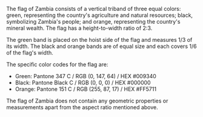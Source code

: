 The flag of Zambia consists of a vertical triband of three equal colors: green, representing the country's agriculture and natural resources; black, symbolizing Zambia's people; and orange, representing the country's mineral wealth. The flag has a height-to-width ratio of 2:3.

The green band is placed on the hoist side of the flag and measures 1/3 of its width. The black and orange bands are of equal size and each covers 1/6 of the flag's width.

The specific color codes for the flag are:

- Green: Pantone 347 C / RGB (0, 147, 64) / HEX #009340
- Black: Pantone Black C / RGB (0, 0, 0) / HEX #000000
- Orange: Pantone 151 C / RGB (255, 87, 17) / HEX #FF5711

The flag of Zambia does not contain any geometric properties or measurements apart from the aspect ratio mentioned above.